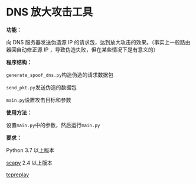 # DNS 放大攻击工具

**功能：** 

向 DNS 服务器发送伪造源 IP 的请求包，达到放大攻击的效果。（事实上一般路由器回自动修正源 IP ，导致伪造失败，但在某些情况下是有意义的）

**程序结构：**

`generate_spoof_dns.py`构造伪造的请求数据包

`send_pkt.py`发送伪造的数据包

`main.py`设置攻击目标和参数

**使用方法：**

设置`main.py`中的参数，然后运行`main.py`

**要求：**

Python 3.7 以上版本

[scapy](https://scapy.net/) 2.4 以上版本

[tcpreplay](http://tcpreplay.appneta.com/wiki/installation.html#installation)